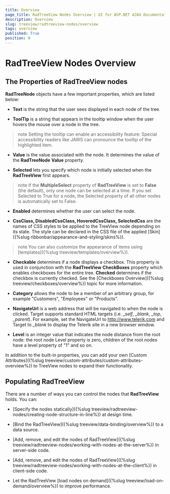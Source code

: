 ```yaml
---
title: Overview
page_title: RadTreeView Nodes Overview | UI for ASP.NET AJAX Documentation
description: Overview
slug: treeview/radtreeview-nodes/overview
tags: overview
published: True
position: 0
---
```


# RadTreeView Nodes Overview



## The Properties of RadTreeView nodes

**RadTreeNode** objects have a few important properties, which are listed below:

* **Text** is the string that the user sees displayed in each node of the tree.

* **ToolTip** is a string that appears in the tooltip window when the user hovers the mouse over a node in the tree.
>note Setting the tooltip can enable an accessibility feature: Special accessibility readers like JAWS can pronounce the tooltip of the highlighted item.
>

* **Value** is the value associated with the node. It determines the value of the **RadTreeNode** **Value** property.

* **Selected** lets you specify which node is initially selected when the **RadTreeView** first appears.
>note If the **MultipleSelect** property of **RadTreeView** is set to **False** (the default), only one node can be selected at a time. If you set Selected to True for a node, the Selected property of all other nodes is automatically set to False.
>

* **Enabled** determines whether the user can select the node.

* **CssClass, DisabledCssClass, HoveredCssClass, SelectedCss** are the names of CSS styles to be applied to the TreeView node depending on its state. The style can be declared in the CSS file of the applied [Skin]({%slug ribbonbar/appearance-and-styling/skins%}).
>note You can also customize the appearance of items using [templates]({%slug treeview/templates/overview%}).
>

* **Checkable** determines if a node displays a checkbox. This property is used in conjunction with the **RadTreeView** **CheckBoxes** property which enables checkboxes for the entire tree. **Checked** determines if the checkbox is currently checked. See the [Checkboxes Overview]({%slug treeview/checkboxes/overview%}) topic for more information.

* **Category** allows the node to be a member of an arbitrary group, for example "Customers", "Employees" or "Products".

* **NavigateUrl** is a web address that will be navigated to when the node is clicked. Target supports standard HTML targets (i.e. *_self*, *_blank*, *_top*, *_parent*). For example, set the NavigateUrl to http://www.telerik.com and Target to *_blank* to display the Telerik site in a new browser window.

* **Level** is an integer value that indicates the node distance from the root node: the root node Level property is zero, children of the root nodes have a level property of "1" and so on.

In addition to the built-in properties, you can add your own [Custom Attributes]({%slug treeview/custom-attributes/custom-attributes-overview%}) to TreeView nodes to expand their functionality.

## Populating RadTreeView

There are a number of ways you can control the nodes that **RadTreeView** holds. You can:

* [Specify the nodes statically]({%slug treeview/radtreeview-nodes/creating-node-structure-in-line%}) at design time.

* [Bind the RadTreeView]({%slug treeview/data-binding/overview%}) to a data source.

* [Add, remove, and edit the nodes of RadTreeView]({%slug treeview/radtreeview-nodes/working-with-nodes-at-the-server%}) in server-side code.

* [Add, remove, and edit the nodes of RadTreeView]({%slug treeview/radtreeview-nodes/working-with-nodes-at-the-client%}) in client-side code.

* Let the RadTreeView [load nodes on demand]({%slug treeview/load-on-demand/overview%}) to improve performance.
